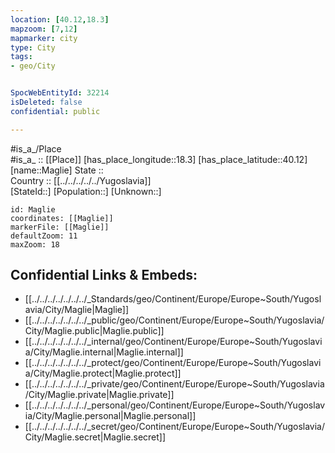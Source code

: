 ```yaml
---
location: [40.12,18.3] 
mapzoom: [7,12] 
mapmarker: city 
type: City
tags:
- geo/City


SpocWebEntityId: 32214
isDeleted: false
confidential: public

---
```

#is_a_/Place  
#is_a_ :: [[Place]] 
[has_place_longitude::18.3] 
[has_place_latitude::40.12] 
[name::Maglie] 
State ::  
Country :: [[../../../../../Yugoslavia]]  
[StateId::] 
[Population::] 
[Unknown::] 


```leaflet
id: Maglie
coordinates: [[Maglie]] 
markerFile: [[Maglie]] 
defaultZoom: 11 
maxZoom: 18
```


## Confidential Links & Embeds: 
- [[../../../../../../../_Standards/geo/Continent/Europe/Europe~South/Yugoslavia/City/Maglie|Maglie]] 
- [[../../../../../../../_public/geo/Continent/Europe/Europe~South/Yugoslavia/City/Maglie.public|Maglie.public]] 
- [[../../../../../../../_internal/geo/Continent/Europe/Europe~South/Yugoslavia/City/Maglie.internal|Maglie.internal]] 
- [[../../../../../../../_protect/geo/Continent/Europe/Europe~South/Yugoslavia/City/Maglie.protect|Maglie.protect]] 
- [[../../../../../../../_private/geo/Continent/Europe/Europe~South/Yugoslavia/City/Maglie.private|Maglie.private]] 
- [[../../../../../../../_personal/geo/Continent/Europe/Europe~South/Yugoslavia/City/Maglie.personal|Maglie.personal]] 
- [[../../../../../../../_secret/geo/Continent/Europe/Europe~South/Yugoslavia/City/Maglie.secret|Maglie.secret]] 
